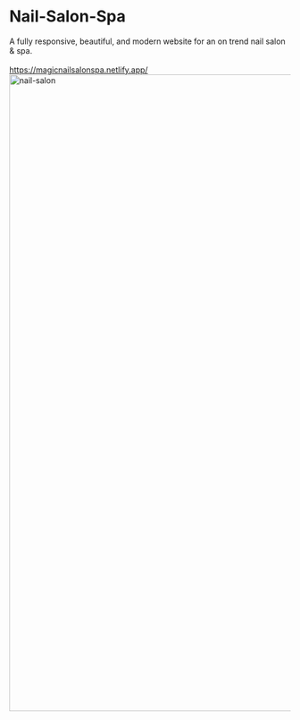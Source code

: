 # Nail-Salon-Spa
A fully responsive, beautiful, and modern website for an on trend nail salon &amp; spa.<br>
<br> https://magicnailsalonspa.netlify.app/ 
<img width="1139" alt="nail-salon" src="https://github.com/DreaunaJoy/Nail-Salon-Spa/assets/120230462/905ab1ac-5f5b-4853-88c2-8989674d88e0">
